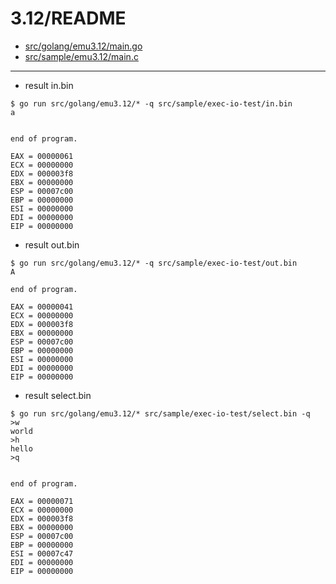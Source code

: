 3.12/README
==========

* [src/golang/emu3.12/main.go](src/golang/emu3.12/main.go)
* [src/sample/emu3.12/main.c](src/sample/emu3.12/main.c)

---

* result in.bin
```
$ go run src/golang/emu3.12/* -q src/sample/exec-io-test/in.bin
a


end of program.

EAX = 00000061
ECX = 00000000
EDX = 000003f8
EBX = 00000000
ESP = 00007c00
EBP = 00000000
ESI = 00000000
EDI = 00000000
EIP = 00000000
```

* result out.bin
```
$ go run src/golang/emu3.12/* -q src/sample/exec-io-test/out.bin
A

end of program.

EAX = 00000041
ECX = 00000000
EDX = 000003f8
EBX = 00000000
ESP = 00007c00
EBP = 00000000
ESI = 00000000
EDI = 00000000
EIP = 00000000
```

* result select.bin
```
$ go run src/golang/emu3.12/* src/sample/exec-io-test/select.bin -q
>w
world
>h
hello
>q


end of program.

EAX = 00000071
ECX = 00000000
EDX = 000003f8
EBX = 00000000
ESP = 00007c00
EBP = 00000000
ESI = 00007c47
EDI = 00000000
EIP = 00000000
```
